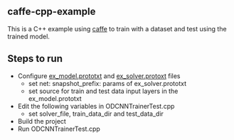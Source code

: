 ## caffe-cpp-example
This is a C++ example using [caffe](http://caffe.berkeleyvision.org/) to train with a dataset and test using the trained model.

## Steps to run
* Configure [ex_model.prototxt](https://github.com/thushv89/caffe-cpp-example/blob/master/prototxt/ex_model.prototxt) and [ex_solver.protoxt](https://github.com/thushv89/caffe-cpp-example/blob/master/prototxt/ex_solver.prototxt) files 
  * set net: snapshot_prefix: params of ex_solver.prototxt
  * set source for train and test data input layers in the ex_model.prototxt
* Edit the following variables in ODCNNTrainerTest.cpp
  * set solver_file, train_data_dir and test_data_dir
* Build the project
* Run ODCNNTrainerTest.cpp
